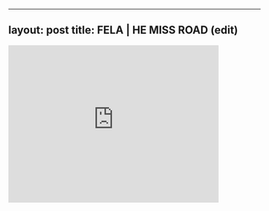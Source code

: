 

---
layout: post
title: FELA | HE MISS ROAD (edit)
---


<iframe width="420" height="315" src="http://www.youtube.com/embed/yI6ZZsCElTo" frameborder="0" allowfullscreen></iframe>

